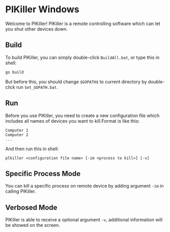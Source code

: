 # PlKiller Windows
Welcome to PlKiller! PlKiller is a remote controlling software which can let you shut other devices down.

## Build
To build PlKiller, you can simply double-click `BuildAll.bat`, or type this in shell:
```
go build
```
But before this, you should change `$GOPATH$` to current directory by double-click run `Set_GOPATH.bat`.

## Run
Before you use PlKiller, you need to create a new configuration file which includes all names of devices you want to kill.Format is like this:
```
Computer 1
Computer 2
...
```
And then run this in shell:
```
plkiller <configuration file name> [-im <process to kill>] [-v]
```

## Specific Process Mode
You can kill a specific process on remote device by adding argument `-im` in calling PlKiller.

## Verbosed Mode
PlKiller is able to receive a optional argument `-v`, additional information will be showed on the screen.
